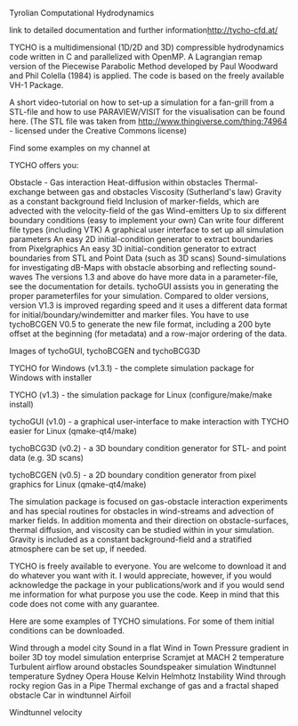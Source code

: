 Tyrolian Computational Hydrodynamics

link to detailed documentation and further information<http://tycho-cfd.at/>

TYCHO is a multidimensional (1D/2D and 3D) compressible hydrodynamics code written in C and parallelized with OpenMP. A Lagrangian remap version of the Piecewise Parabolic Method developed by Paul Woodward and Phil Colella (1984) is applied. The code is based on the freely available VH-1 Package.

A short video-tutorial on how to set-up a simulation for a fan-grill from a STL-file and how to use PARAVIEW/VISIT for the visualisation can be found here.
(The STL file was taken from http://www.thingiverse.com/thing:74964 - licensed under the Creative Commons license)

Find some examples on my channel at


TYCHO offers you:

Obstacle - Gas interaction
Heat-diffusion within obstacles
Thermal-exchange between gas and obstacles
Viscosity (Sutherland's law)
Gravity as a constant background field
Inclusion of marker-fields, which are advected with the velocity-field of the gas
Wind-emitters
Up to six different boundary conditions (easy to implement your own)
Can write four different file types (including VTK)
A graphical user interface to set up all simulation parameters
An easy 2D initial-condition generator to extract boundaries from Pixelgraphics
An easy 3D initial-condition generator to extract boundaries from STL and Point Data (such as 3D scans)
Sound-simulations for investigating dB-Maps with obstacle absorbing and reflecting sound-waves
The versions 1.3 and above do have more data in a parameter-file, see the documentation for details. tychoGUI assists you in generating the proper parameterfiles for your simulation.
Compared to older versions, version V1.3 is improved regarding speed and it uses a different data format for initial/boundary/windemitter and marker files. You have to use tychoBCGEN V0.5 to generate the new file format, including a 200 byte offset at the beginning (for metadata) and a row-major ordering of the data.

Images of tychoGUI, tychoBCGEN and tychoBCG3D

TYCHO for Windows (v1.3.1) - the complete simulation package for Windows with installer

TYCHO (v1.3) - the simulation package for Linux (configure/make/make install)

tychoGUI (v1.0) - a graphical user-interface to make interaction with TYCHO easier for Linux (qmake-qt4/make)

tychoBCG3D (v0.2) - a 3D boundary condition generator for STL- and point data (e.g. 3D scans)

tychoBCGEN (v0.5) - a 2D boundary condition generator from pixel graphics for Linux (qmake-qt4/make)

The simulation package is focused on gas-obstacle interaction experiments and has special routines for obstacles in wind-streams and advection of marker fields. In addition momenta and their direction on obstacle-surfaces, thermal diffusion, and viscosity can be studied within in your simulation. Gravity is included as a constant background-field and a stratified atmosphere can be set up, if needed.

TYCHO is freely available to everyone. You are welcome to download it and do whatever you want with it. I would appreciate, however, if you would acknowledge the package in your publications/work and if you would send me information for what purpose you use the code. Keep in mind that this code does not come with any guarantee.

Here are some examples of TYCHO simulations. For some of them initial conditions can be downloaded.

Wind through a model city
Sound in a flat
Wind in Town
Pressure gradient in boiler
3D toy model simulation enterprise
Scramjet at MACH 2 temperature
Turbulent airflow around obstacles 
Soundspeaker simulation
Windtunnel temperature	Sydney Opera House	Kelvin Helmhotz Instability	Wind through rocky region
Gas in a Pipe
Thermal exchange of gas and a fractal shaped obstacle
Car in windtunnel
Airfoil

Windtunnel velocity
 
